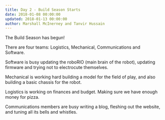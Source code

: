 ```yaml
---
title: Day 2 - Build Season Starts
date: 2018-01-08 00:00:00
updated: 2018-01-13 00:00:00
author: Marshall McInerney and Tanvir Hussain
---
```


The Build Season has begun!

There are four teams: Logistics, Mechanical, Communications and Software.

Software is busy updating the roboRIO (main brain of the robot), updating firmware and trying not to electrocute themselves.

Mechanical is working hard building a model for the field of play, and also building a basic chassis for the robot.

Logistics is working on finances and budget. Making sure we have enough money for pizza.

Communications members are busy writing a blog, fleshing out the website, and tuning all its bells and whistles.
